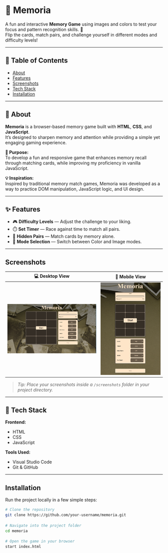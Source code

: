 # 🚀 Memoria  

A fun and interactive **Memory Game** using images and colors to test your focus and pattern recognition skills. 🧠  
Flip the cards, match pairs, and challenge yourself in different modes and difficulty levels!  

---

## 📑 Table of Contents  
- [About](#-about)  
- [Features](#-features)  
- [Screenshots](#screenshots)  
- [Tech Stack](#-tech-stack)  
- [Installation](#installation)  

---

## 📘 About  
**Memoria** is a browser-based memory game built with **HTML**, **CSS**, and **JavaScript**.  
It’s designed to sharpen memory and attention while providing a simple yet engaging gaming experience.

**🎯 Purpose:**  
To develop a fun and responsive game that enhances memory recall through matching cards, while improving my proficiency in vanilla JavaScript.

**💡 Inspiration:**  
Inspired by traditional memory match games, Memoria was developed as a way to practice DOM manipulation, JavaScript logic, and UI design.

---

## ✨ Features  
- 🎮 **Difficulty Levels** — Adjust the challenge to your liking.  
- ⏱️ **Set Timer** — Race against time to match all pairs.  
- 🙈 **Hidden Pairs** — Match cards by memory alone.  
- 🎨 **Mode Selection** — Switch between Color and Image modes.
  
---

## Screenshots  

| 💻 Desktop View | 📱 Mobile View |
|:-------------------:|:--------------:|
| ![Desktop Screenshot](screenshots/screenshot1.png) | ![Mobile Screenshot](screenshots/screenshot2.png) |


> _Tip: Place your screenshots inside a `/screenshots` folder in your project directory._

---

## 🧰 Tech Stack  
**Frontend:**  
- HTML  
- CSS  
- JavaScript  

**Tools Used:**  
- Visual Studio Code  
- Git & GitHub  

---

## Installation  
Run the project locally in a few simple steps:

```bash
# Clone the repository
git clone https://github.com/your-username/memoria.git

# Navigate into the project folder
cd memoria

# Open the game in your browser
start index.html
